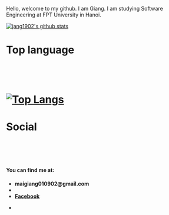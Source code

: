 Hello, welcome to my github. I am Giang. I am studying Software Engineering at FPT University in Hanoi.

[![jang1902's github stats](https://github-readme-stats.vercel.app/api?username=jang1902)](https://github.com/jang1902/)
<br/>
<h1>Top language<h1/>
<br/>

[![Top Langs](https://github-readme-stats-git-masterrstaa-rickstaa.vercel.app/api/top-langs/?username=jang1902)](https://github.com/anuraghazra/github-readme-stats)
 <br/>
  <h1>Social<h1/><br/>
   <h4> You can find me at: <h4/>
    <ul>
      <li>maigiang010902@gmail.com<li/>
      <li><a href="https://www.facebook.com/jang1902/">Facebook<a/><li/>
      <ul/>
